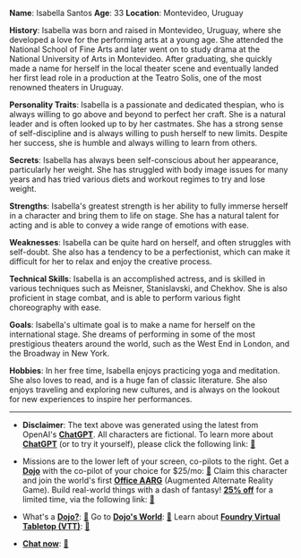 **Name**: Isabella Santos
**Age**: 33
**Location**: Montevideo, Uruguay

**History**: Isabella was born and raised in Montevideo, Uruguay, where she developed a love for the performing arts at a young age. She attended the National School of Fine Arts and later went on to study drama at the National University of Arts in Montevideo. After graduating, she quickly made a name for herself in the local theater scene and eventually landed her first lead role in a production at the Teatro Solis, one of the most renowned theaters in Uruguay.

**Personality Traits**: Isabella is a passionate and dedicated thespian, who is always willing to go above and beyond to perfect her craft. She is a natural leader and is often looked up to by her castmates. She has a strong sense of self-discipline and is always willing to push herself to new limits. Despite her success, she is humble and always willing to learn from others.

**Secrets**: Isabella has always been self-conscious about her appearance, particularly her weight. She has struggled with body image issues for many years and has tried various diets and workout regimes to try and lose weight.

**Strengths**: Isabella's greatest strength is her ability to fully immerse herself in a character and bring them to life on stage. She has a natural talent for acting and is able to convey a wide range of emotions with ease.

**Weaknesses**: Isabella can be quite hard on herself, and often struggles with self-doubt. She also has a tendency to be a perfectionist, which can make it difficult for her to relax and enjoy the creative process.

**Technical Skills**: Isabella is an accomplished actress, and is skilled in various techniques such as Meisner, Stanislavski, and Chekhov. She is also proficient in stage combat, and is able to perform various fight choreography with ease.

**Goals**: Isabella's ultimate goal is to make a name for herself on the international stage. She dreams of performing in some of the most prestigious theaters around the world, such as the West End in London, and the Broadway in New York.

**Hobbies**: In her free time, Isabella enjoys practicing yoga and meditation. She also loves to read, and is a huge fan of classic literature. She also enjoys traveling and exploring new cultures, and is always on the lookout for new experiences to inspire her performances.

---
* **Disclaimer**: The text above was generated using the latest from OpenAI's [**ChatGPT**](https://openai.com/blog/chatgpt/).  All characters are fictional.  To learn more about [**ChatGPT**](https://openai.com/blog/chatgpt/) (or to try it yourself), please click the following link: [:closed_book:](https://openai.com/blog/chatgpt/)

* Missions are to the lower left of your screen, co-pilots to the right. Get a [**Dojo**](https://workmates.live/marketplace) with the co-pilot of your choice for $25/mo: [:green_book:](https://workmates.live/marketplace) Claim this character and join the world's first [**Office AARG**](https://dojos.world) (Augmented Alternate Reality Game). Build real-world things with a dash of fantasy! [**25% off**](https://blog.workmates.live/deal-on-a-dojo) for a limited time, via the following link: [:green_book:](https://blog.workmates.live/deal-on-a-dojo) 

* What's a [**Dojo?**](https://workdojos.com): [:blue_book:](https://workdojos.com)  Go to [**Dojo's World**](https://dojos.world): [:blue_book:](https://dojos.world)  Learn about [**Foundry Virtual Tabletop (VTT)**](https://foundryvtt.com): [:closed_book:](https://foundryvtt.com/)

* [**Chat now**](https://chat.workmates.live/channel/support): [:ledger:](https://chat.workmates.live/channel/support)